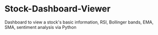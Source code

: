 # Stock-Dashboard-Viewer
Dashboard to view a stock's basic information, RSI, Bollinger bands, EMA, SMA, sentiment analysis via Python
